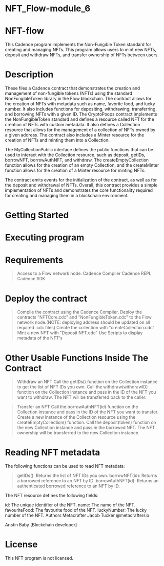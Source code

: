# NFT_Flow-module_6 

# NFT-flow
This Cadence program implements the Non-Fungible Token standard for creating and managing NFTs. This program allows users to mint new NFTs, deposit and withdraw NFTs, and transfer ownership of NFTs between users.

# Description
These files a Cadence contract that demonstrates the creation and management of non-fungible tokens (NFTs) using the standard NonFungibleToken library in the Flow blockchain. The contract allows for the creation of NFTs with metadata such as name, favorite food, and lucky number. It also includes functions for depositing, withdrawing, transferring, and borrowing NFTs with a given ID. The CryptoPoops contract implements the NonFungibleToken standard and defines a resource called NFT for the creation of NFTs with custom metadata. It also defines a Collection resource that allows for the management of a collection of NFTs owned by a given address. The contract also includes a Minter resource for the creation of NFTs and minting them into a Collection.

The MyCollectionPublic interface defines the public functions that can be used to interact with the Collection resource, such as deposit, getIDs, borrowNFT, borrowAuthNFT, and withdraw. The createEmptyCollection function allows for the creation of an empty Collection, and the createMinter function allows for the creation of a Minter resource for minting NFTs.

The contract emits events for the initialization of the contract, as well as for the deposit and withdrawal of NFTs. Overall, this contract provides a simple implementation of NFTs and demonstrates the core functionality required for creating and managing them in a blockchain environment.

# Getting Started
# Executing program
# Requirements
> Access to a Flow network node.
> Cadence Compiler
> Cadence REPL
> Cadence SDK

# Deploy the contract
>Compile the contract using the Cadence Compiler.
>Deploy the contracts "NFTCore.cdc" and "NonFungibleToken.cdc" to the Flow network node.(NOTE: deploying address should be updated on all required .cdc files)
>Create the collection with "createCollection.cdc"
>Mint a new NFT with "Deposit NFT.cdc"
>Use Scripts to display metadata of the NFT's

# Other Usable Functions Inside The Contract
>
>Withdraw an NFT
Call the getIDs() function on the Collection instance to get the list of NFT IDs you own. Call the withdraw(withdrawID) function on the Collection instance and pass in the ID of the NFT you want to withdraw. The NFT will be transferred back to the caller.

>Transfer an NFT
Call the borrowAuthNFT(id) function on the Collection instance and pass in the ID of the NFT you want to transfer. Create a new instance of the Collection resource using the createEmptyCollection() function. Call the deposit(token) function on the new Collection instance and pass in the borrowed NFT. The NFT ownership will be transferred to the new Collection instance.

# Reading NFT metadata
The following functions can be used to read NFT metadata:

>getIDs(): Returns the list of NFT IDs you own.
>borrowNFT(id): Returns a borrowed reference to an NFT by ID.
>borrowAuthNFT(id): Returns an authenticated borrowed reference to an NFT by ID.

The NFT resource defines the following fields:

id: The unique identifier of the NFT.
name: The name of the NFT.
favouriteFood: The favourite food of the NFT.
luckyNumber: The lucky number of the NFT.
Authors
Metacrafter Jacob Tucker @metacraftersio

Anstin Baby [Blockchain developer]

# License
This NFT program is not licensed.
